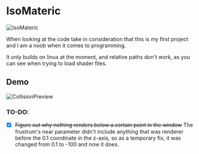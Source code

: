 # IsoMateric
![IsoMateric](https://github.com/mm4rk3t/IsoMateric/assets/45017214/9361f7b5-3e3a-451e-a41b-9f03846457ec)

When looking at the code take in consideration that this is my first project and I am a noob when it comes to programming.

It only builds on linux at the moment, and relative paths don't work, as you can see when trying to load shader files.

## Demo
![CollisionPreview](https://github.com/mm4rk3t/IsoMateric/assets/45017214/2b0033ea-5bea-498e-9e29-44551febb0c0)

### TO-DO:
- [x] ~~Figure out why nothing renders below a certain point in the window~~
The frustrum's near parameter didn't include anything that was renderer before the 0.1 coordinate in the z-axis, so as a temporary fix, it was changed from 0.1 to -100 and now it does.

